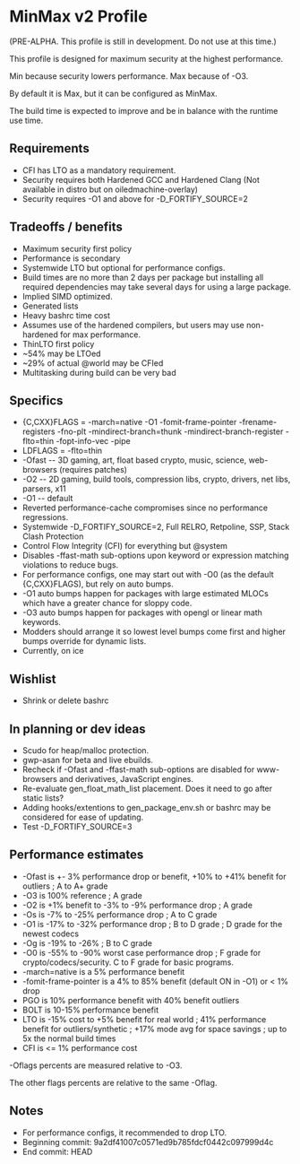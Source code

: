 # MinMax v2 Profile

(PRE-ALPHA.  This profile is still in development.  Do not use at this time.)

This profile is designed for maximum security at the highest performance.

Min because security lowers performance.  Max because of -O3.

By default it is Max, but it can be configured as MinMax.

The build time is expected to improve and be in balance with the runtime use time.

## Requirements

* CFI has LTO as a mandatory requirement.
* Security requires both Hardened GCC and Hardened Clang (Not available in distro but on oiledmachine-overlay)
* Security requires -O1 and above for -D_FORTIFY_SOURCE=2

## Tradeoffs / benefits

* Maximum security first policy
* Performance is secondary
* Systemwide LTO but optional for performance configs.
* Build times are no more than 2 days per package but installing all required
dependencies may take several days for using a large package.
* Implied SIMD optimized.
* Generated lists
* Heavy bashrc time cost
* Assumes use of the hardened compilers, but users may use non-hardened for max
performance.
* ThinLTO first policy
* ~54% may be LTOed
* ~29% of actual @world may be CFIed
* Multitasking during build can be very bad

## Specifics

* {C,CXX}FLAGS = -march=native -O1 -fomit-frame-pointer -frename-registers -fno-plt -mindirect-branch=thunk -mindirect-branch-register -flto=thin -fopt-info-vec -pipe
* LDFLAGS = -flto=thin
* -Ofast -- 3D gaming, art, float based crypto, music, science, web-browsers (requires patches)
* -O2 -- 2D gaming, build tools, compression libs, crypto, drivers, net libs, parsers, x11
* -O1 -- default
* Reverted performance-cache compromises since no performance regressions.
* Systemwide -D_FORTIFY_SOURCE=2, Full RELRO, Retpoline, SSP, Stack Clash Protection
* Control Flow Integrity (CFI) for everything but @system
* Disables -ffast-math sub-options upon keyword or expression matching violations
to reduce bugs.
* For performance configs, one may start out with -O0 (as the default {C,CXX}FLAGS), but rely on auto bumps.
* -O1 auto bumps happen for packages with large estimated MLOCs which have a greater chance for sloppy code.
* -O3 auto bumps happen for packages with opengl or linear math keywords.
* Modders should arrange it so lowest level bumps come first and higher bumps override for dynamic lists.
* Currently, on ice

## Wishlist

* Shrink or delete bashrc

## In planning or dev ideas

* Scudo for heap/malloc protection.
* gwp-asan for beta and live ebuilds.
* Recheck if -Ofast and -ffast-math sub-options are disabled for www-browsers and derivatives, JavaScript engines.
* Re-evaluate gen_float_math_list placement.  Does it need to go after static lists?
* Adding hooks/extentions to gen_package_env.sh or bashrc may be considered for ease of updating.
* Test -D_FORTIFY_SOURCE=3

## Performance estimates

* -Ofast is +- 3% performance drop or benefit, +10% to +41% benefit for outliers ; A to A+ grade
* -O3 is 100% reference ; A grade
* -O2 is +1% benefit to -3% to -9% performance drop ; A grade
* -Os is -7% to -25% performance drop ; A to C grade
* -O1 is -17% to -32% performance drop ; B to D grade ; D grade for the newest codecs
* -Og is -19% to -26% ; B to C grade
* -O0 is -55% to -90% worst case performance drop ; F grade for crypto/codecs/security.  C to F grade for basic programs.
* -march=native is a 5% performance benefit
* -fomit-frame-pointer is a 4% to 85% benefit (default ON in -O1) or &lt; 1% drop
* PGO is 10% performance benefit with 40% benefit outliers
* BOLT is 10-15% performance benefit
* LTO is -15% cost to +5% benefit for real world ; 41% performance benefit for outliers/synthetic ; +17% mode avg for space savings ; up to 5x the normal build times
* CFI is &lt;= 1% performance cost

-Oflags percents are measured relative to -O3.

The other flags percents are relative to the same -Oflag.

## Notes

* For performance configs, it recommended to drop LTO.
* Beginning commit:  9a2df41007c0571ed9b785fdcf0442c097999d4c
* End commit:  HEAD
